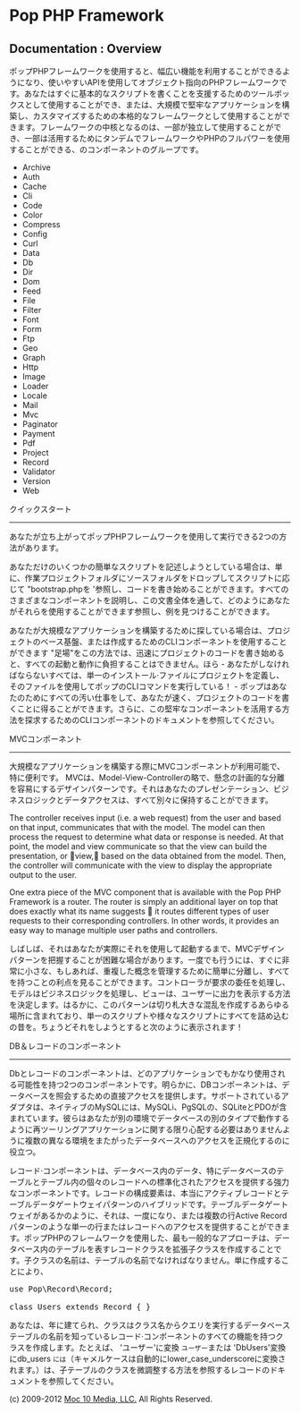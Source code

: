 Pop PHP Framework
=================

Documentation : Overview
------------------------

ポップPHPフレームワークを使用すると、幅広い機能を利用することができるようになり、使いやすいAPIを使用してオブジェクト指向のPHPフレームワークです。あなたはすぐに基本的なスクリプトを書くことを支援するためのツールボックスとして使用することができ、または、大規模で堅牢なアプリケーションを構築し、カスタマイズするための本格的なフレームワークとして使用することができます。フレームワークの中核となるのは、一部が独立して使用することができ、一部は活用するためにタンデムでフレームワークやPHPのフルパワーを使用することができる、のコンポーネントのグループです。


* Archive
* Auth
* Cache
* Cli
* Code
* Color
* Compress
* Config
* Curl
* Data
* Db
* Dir
* Dom
* Feed
* File
* Filter
* Font
* Form
* Ftp
* Geo
* Graph
* Http
* Image
* Loader
* Locale
* Mail
* Mvc
* Paginator
* Payment
* Pdf
* Project
* Record
* Validator
* Version
* Web

クイックスタート

----------

あなたが立ち上がってポップPHPフレームワークを使用して実行できる2つの方法があります。


あなただけのいくつかの簡単なスクリプトを記述しようとしている場合は、単に、作業プロジェクトフォルダにソースフォルダをドロップしてスクリプトに応じて "bootstrap.phpを '参照し、コードを書き始めることができます。すべてのさまざまなコンポーネントを説明し、この文書全体を通して、どのようにあなたがそれらを使用することができます参照し、例を見つけることができます。


あなたが大規模なアプリケーションを構築するために探している場合は、プロジェクトのベース基盤、または作成するためのCLIコンポーネントを使用することができます "足場"をこの方法では、迅速にプロジェクトのコードを書き始めると、すべての起動と動作に負担することはできません。ほら - あなたがしなければならないすべては、単一のインストール·ファイルにプロジェクトを定義し、そのファイルを使用してポップのCLIコマンドを実行している！ - ポップはあなたのためにすべての汚い仕事をして、あなたが速く、プロジェクトのコードを書くことに得ることができます。さらに、この堅牢なコンポーネントを活用する方法を探求するためのCLIコンポーネントのドキュメントを参照してください。

MVCコンポーネント

-----------------

大規模なアプリケーションを構築する際にMVCコンポーネントが利用可能で、特に便利です。 MVCは、Model-View-Controllerの略で、懸念の計画的な分離を容易にするデザインパターンです。それはあなたのプレゼンテーション、ビジネスロジックとデータアクセスは、すべて別々に保持することができます。


The controller receives input (i.e. a web request) from the user and based on that input, communicates that with the model. The model can then process the request to determine what data or response is needed. At that point, the model and view communicate so that the view can build the presentation, or view, based on the data obtained from the model. Then, the controller will communicate with the view to display the appropriate output to the user.

One extra piece of the MVC component that is available with the Pop PHP Framework is a router. The router is simply an additional layer on top that does exactly what its name suggests  it routes different types of user requests to their corresponding controllers. In other words, it provides an easy way to manage multiple user paths and controllers.

しばしば、それはあなたが実際にそれを使用して起動するまで、MVCデザインパターンを把握することが困難な場合があります。一度でも行うには、すぐに非常に小さな、もしあれば、重複した概念を管理するために簡単に分離し、すべてを持つことの利点を見ることができます。コントローラが要求の委任を処理し、モデルはビジネスロジックを処理し、ビューは、ユーザーに出力を表示する方法を決定します。はるかに、このパターンは切り札大きな混乱を作成するあらゆる場所に含まれており、単一のスクリプトや様々なスクリプトにすべてを詰め込むの昔を。ちょうどそれをしようとすると次のように表示されます！


DB＆レコードのコンポーネント

--------------------------

Dbとレコードのコンポーネントは、どのアプリケーションでもかなり使用される可能性を持つ2つのコンポーネントです。明らかに、DBコンポーネントは、データベースを照会するための直接アクセスを提供します。サポートされているアダプタは、ネイティブのMySQLには、MySQLi、PgSQLの、SQLiteとPDOが含まれています。彼らはあなたが別の環境でデータベースの別のタイプで動作するように再ツーリングアプリケーションに関する限り心配する必要はありませんように複数の異なる環境をまたがったデータベースへのアクセスを正規化するのに役立つ。


レコード·コンポーネントは、データベース内のデータ、特にデータベースのテーブルとテーブル内の個々のレコードへの標準化されたアクセスを提供する強力なコンポーネントです。レコードの構成要素は、本当にアクティブレコードとテーブルデータゲートウェイパターンのハイブリッドです。テーブルデータゲートウェイがあるかのように、それは、一度になり、または複数の行Active Recordパターンのような単一の行またはレコードへのアクセスを提供することができます。ポップPHPのフレームワークを使用した、最も一般的なアプローチは、データベース内のテーブルを表すレコードクラスを拡張子クラスを作成することです。子クラスの名前は、テーブルの名前でなければなりません。単に作成することにより、


<pre>
use Pop\Record\Record;

class Users extends Record { }
</pre>

あなたは、年に建てられ、クラスはクラス名からクエリを実行するデータベーステーブルの名前を知っているレコード·コンポーネントのすべての機能を持つクラスを作成します。たとえば、 'ユーザー'に変換 `ユーザー`または 'DbUsers'変換にdb_users `には`（キャメルケースは自動的にlower_case_underscoreに変換されます。）は、子テーブルのクラスを微調整する方法を参照するレコードのドキュメントを参照してください。

(c) 2009-2012 [Moc 10 Media, LLC.](http://www.moc10media.com) All Rights Reserved.
